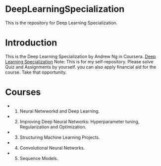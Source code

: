 # DeepLearningSpecialization

This is the repository for Deep Learning Specialization.

# Introduction
This is the Deep Learning Specialization by Andrew Ng in Coursera.
[Deep Learning Specialization](https://www.coursera.org/specializations/deep-learning)
Note: This is for my self-repository. Please solve Quiz and Assignments by yourself.
you can also apply financial aid for the course. Take that opportunity.

# Courses
* 1. Neural Netwworkd and Deep Learning.
* 2. Improving Deep Neural Networks: Hyperparameter tuning, Regularization and Optimization.
* 3. Structuring Machine Learning Projects.
* 4. Convolutional Neural Networks.
* 5. Sequence Models.
